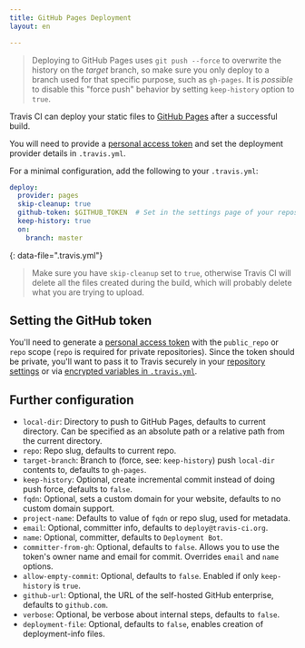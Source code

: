 ```yaml
---
title: GitHub Pages Deployment
layout: en

---
```


> Deploying to GitHub Pages uses `git push --force` to overwrite the history on the *target* branch, so make sure you only deploy to a branch used for that specific purpose, such as `gh-pages`. It is *possible* to disable this "force push" behavior by setting `keep-history` option to `true`.

Travis CI can deploy your static files to [GitHub
Pages](https://pages.github.com/) after a successful build.

You will need to provide a [personal access
token](https://help.github.com/articles/creating-an-access-token-for-command-line-use/)
and set the deployment provider details in `.travis.yml`.

For a minimal configuration, add the following to your `.travis.yml`:

```yaml
deploy:
  provider: pages
  skip-cleanup: true
  github-token: $GITHUB_TOKEN  # Set in the settings page of your repository, as a secure variable
  keep-history: true
  on:
    branch: master
```
{: data-file=".travis.yml"}

> Make sure you have `skip-cleanup` set to `true`, otherwise Travis CI will delete
> all the files created during the build, which will probably delete what you are
> trying to upload.

## Setting the GitHub token

You'll need to generate a [personal access
token](https://help.github.com/articles/creating-an-access-token-for-command-line-use/)
with the `public_repo` or `repo` scope (`repo` is required for private
repositories). Since the token should be private,
you'll want to pass it to Travis securely in your [repository
settings](/user/environment-variables#defining-variables-in-repository-settings)
or via [encrypted variables in
`.travis.yml`](/user/environment-variables#defining-encrypted-variables-in-travisyml).

## Further configuration

* `local-dir`: Directory to push to GitHub Pages, defaults to current directory.
  Can be specified as an absolute path or a relative path from the current directory.
* `repo`: Repo slug, defaults to current repo.
* `target-branch`: Branch to (force, see: `keep-history`) push `local-dir`
  contents to, defaults to `gh-pages`.
* `keep-history`: Optional, create incremental commit instead of doing push
  force, defaults to `false`.
* `fqdn`: Optional, sets a custom domain for your website, defaults to no custom domain support.
* `project-name`: Defaults to value of `fqdn` or repo slug, used for metadata.
* `email`: Optional, committer info, defaults to `deploy@travis-ci.org`.
* `name`: Optional, committer, defaults to `Deployment Bot`.
* `committer-from-gh`: Optional, defaults to `false`. Allows you to use the token's owner name and email for commit. Overrides `email` and `name` options.
* `allow-empty-commit`: Optional, defaults to `false`. Enabled if only
  `keep-history` is `true`.
* `github-url`: Optional, the URL of the self-hosted GitHub enterprise, defaults to `github.com`.
* `verbose`: Optional, be verbose about internal steps, defaults to `false`.
* `deployment-file`: Optional, defaults to `false`, enables creation of deployment-info files.
